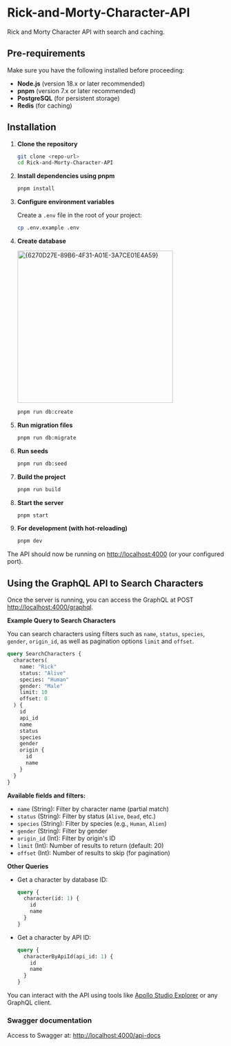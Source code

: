 # Rick-and-Morty-Character-API

Rick and Morty Character API with search and caching.

## Pre-requirements

Make sure you have the following installed before proceeding:

- **Node.js** (version 18.x or later recommended)
- **pnpm** (version 7.x or later recommended)
- **PostgreSQL** (for persistent storage)
- **Redis** (for caching)

## Installation

1. **Clone the repository**

   ```sh
   git clone <repo-url>
   cd Rick-and-Morty-Character-API
   ```

2. **Install dependencies using pnpm**

   ```sh
   pnpm install
   ```

3. **Configure environment variables**

   Create a `.env` file in the root of your project:

   ```sh
   cp .env.example .env
   ```

4. **Create database**

    <img width="360" height="353" alt="{6270D27E-89B6-4F31-A01E-3A7CE01E4A59}" src="https://github.com/user-attachments/assets/e9f0cf15-6b80-4d1a-9766-05d0eace0f81" />

    ```sh
    pnpm run db:create
    ```

5. **Run migration files**

   ```sh
   pnpm run db:migrate
   ```

6. **Run seeds**

   ```sh
   pnpm run db:seed
   ```

7. **Build the project**

   ```sh
   pnpm run build
   ```

8. **Start the server**

   ```sh
   pnpm start
   ```

9. **For development (with hot-reloading)**

    ```sh
    pnpm dev
    ```

The API should now be running on [http://localhost:4000](http://localhost:4000) (or your configured port).

## Using the GraphQL API to Search Characters

Once the server is running, you can access the GraphQL at POST [http://localhost:4000/graphql](http://localhost:4000/graphql).

**Example Query to Search Characters**

You can search characters using filters such as `name`, `status`, `species`, `gender`, `origin_id`, as well as pagination options `limit` and `offset`.

```graphql
query SearchCharacters {
  characters(
    name: "Rick"
    status: "Alive"
    species: "Human"
    gender: "Male"
    limit: 10
    offset: 0
  ) {
    id
    api_id
    name
    status
    species
    gender
    origin {
      id
      name
    }
  }
}
```

**Available fields and filters:**

- `name` (String): Filter by character name (partial match)
- `status` (String): Filter by status (`Alive`, `Dead`, etc.)
- `species` (String): Filter by species (e.g., `Human`, `Alien`)
- `gender` (String): Filter by gender
- `origin_id` (Int): Filter by origin's ID
- `limit` (Int): Number of results to return (default: 20)
- `offset` (Int): Number of results to skip (for pagination)

**Other Queries**

- Get a character by database ID:

  ```graphql
  query {
    character(id: 1) {
      id
      name
    }
  }
  ```

- Get a character by API ID:

  ```graphql
  query {
    characterByApiId(api_id: 1) {
      id
      name
    }
  }
  ```

You can interact with the API using tools like [Apollo Studio Explorer](https://studio.apollographql.com/sandbox/explorer) or any GraphQL client.

### Swagger documentation
Access to Swagger at: [http://localhost:4000/api-docs](http://localhost:4000/api-docs)

